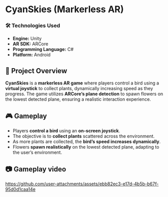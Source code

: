 # **CyanSkies (Markerless AR)**  

### 🛠 **Technologies Used**  
- **Engine:** Unity  
- **AR SDK:** ARCore  
- **Programming Language:** C#  
- **Platform:** Android  

## 📌 **Project Overview**  
**CyanSkies** is a **markerless AR game** where players control a bird using a **virtual joystick** to collect plants, dynamically increasing speed as they progress. The game utilizes **ARCore’s plane detection** to spawn flowers on the lowest detected plane, ensuring a realistic interaction experience.  

## 🎮 **Gameplay**  
- Players **control a bird** using an **on-screen joystick**.  
- The objective is to **collect plants** scattered across the environment.  
- As more plants are collected, the **bird’s speed increases dynamically**.  
- Flowers **spawn realistically** on the lowest detected plane, adapting to the user’s environment.  

## 📷 **Gameplay video**  

https://github.com/user-attachments/assets/ebb82ec3-e17d-4b5b-b67f-95d0d1caa14e

